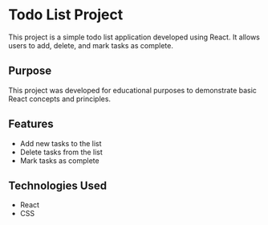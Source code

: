 # Todo List Project

This project is a simple todo list application developed using React. It allows users to add, delete, and mark tasks as complete.

## Purpose

This project was developed for educational purposes to demonstrate basic React concepts and principles.

## Features

*   Add new tasks to the list
*   Delete tasks from the list
*   Mark tasks as complete

## Technologies Used

*   React
*   CSS
